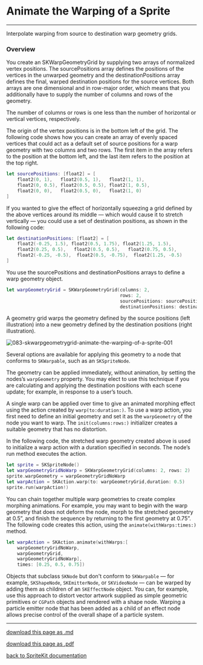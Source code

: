 # Animate the Warping of a Sprite

------------------------

Interpolate warping from source to destination warp geometry grids.

### Overview

You create an SKWarpGeometryGrid by supplying two arrays of normalized vertex positions. The sourcePositions array defines the positions of the vertices in the unwarped geometry and the destinationPositions array defines the final, warped destination positions for the source vertices. Both arrays are one dimensional and in row-major order, which means that you additionally have to supply the number of columns and rows of the geometry.

The number of columns or rows is one less than the number of horizontal or vertical vertices, respectively.

The origin of the vertex positions is in the bottom left of the grid. The following code shows how you can create an array of evenly spaced vertices that could act as a default set of source positions for a warp geometry with two columns and two rows. The first item in the array refers to the position at the bottom left, and the last item refers to the position at the top right.

```swift
let sourcePositions: [float2] = [
    float2(0, 1),   float2(0.5, 1),   float2(1, 1),
    float2(0, 0.5), float2(0.5, 0.5), float2(1, 0.5),
    float2(0, 0),   float2(0.5, 0),   float2(1, 0)
]
```

If you wanted to give the effect of horizontally squeezing a grid defined by the above vertices around its middle — which would cause it to stretch vertically — you could use a set of destination positions, as shown in the following code:

```swift
let destinationPositions: [float2] = [
    float2(-0.25, 1.5), float2(0.5, 1.75), float2(1.25, 1.5),
    float2(0.25, 0.5),   float2(0.5, 0.5),   float2(0.75, 0.5),
    float2(-0.25, -0.5),  float2(0.5, -0.75),  float2(1.25, -0.5)
]
```

You use the sourcePositions and destinationPositions arrays to define a warp geometry object.

```swift
let warpGeometryGrid = SKWarpGeometryGrid(columns: 2,
                                          rows: 2,
                                          sourcePositions: sourcePositions,
                                          destinationPositions: destinationPositions)
```

A geometry grid warps the geometry defined by the source positions (left illustration) into a new geometry defined by the destination positions (right illustration).

![083-skwarpgeometrygrid-animate-the-warping-of-a-sprite-001](/images/083-skwarpgeometrygrid-animate-the-warping-of-a-sprite-001.png)

Several options are available for applying this geometry to a node that conforms to `SKWarpable`, such as an `SKSpriteNode`.

The geometry can be applied immediately, without animation, by setting the nodes’s `warpGeometry` property. You may elect to use this technique if you are calculating and applying the destination positions with each scene update; for example, in response to a user’s touch.

A single warp can be applied over time to give an animated morphing effect using the action created by `warp(to:duration:)`. To use a warp action, you first need to define an initial geometry and set it as the `warpGeometry` of the node you want to warp. The `init(columns:rows:)` initializer creates a suitable geometry that has no distortion.

In the following code, the stretched warp geometry created above is used to initialize a warp action with a duration specified in seconds. The node’s run method executes the action.

```swift
let sprite = SKSpriteNode()
let warpGeometryGridNoWarp = SKWarpGeometryGrid(columns: 2, rows: 2)
sprite.warpGeometry = warpGeometryGridNoWarp
let warpAction = SKAction.warp(to: warpGeometryGrid,duration: 0.5)
sprite.run(warpAction!)
```

You can chain together multiple warp geometries to create complex morphing animations. For example, you may want to begin with the warp geometry that does not deform the node, morph to the stretched geometry at 0.5”, and finish the sequence by returning to the first geometry at 0.75”. The following code creates this action, using the `animate(withWarps:times:)` method.

```swift
let warpAction = SKAction.animate(withWarps:[
	warpGeometryGridNoWarp,
	warpGeometryGrid,
	warpGeometryGridNoWarp],
	times: [0.25, 0.5, 0.75])
```

Objects that subclass `SKNode` but don't conform to `SKWarpable` — for example, `SKShapeNode`, `SKEmitterNode`, or `SKVideoNode` — can be warped by adding them as children of an `SKEffectNode` object. You can, for example, use this approach to distort vector artwork supplied as simple geometric primitives or `CGPath` objects and rendered with a shape node. Warping a particle emitter node that has been added as a child of an effect node allows precise control of the overall shape of a particle system.

--------------------------

[download this page as .md](https://raw.githubusercontent.com/retrokid/retrokid.github.io/master/tech_notes/spritekit_documentation/083-skwarpgeometrygrid-animate-the-warping-of-a-sprite.md)

[download this page as .pdf](https://github.com/retrokid/retrokid.github.io/raw/master/tech_notes/spritekit_documentation/083-skwarpgeometrygrid-animate-the-warping-of-a-sprite.pdf)

[back to SpriteKit documentation](./spritekit-documentation)
